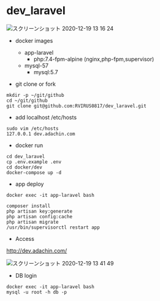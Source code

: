 # dev_laravel

![スクリーンショット 2020-12-19 13 16 24](https://user-images.githubusercontent.com/5633085/102680644-77f4df00-41fd-11eb-9f15-fc1a36eb88cc.jpg)


- docker images
  - app-laravel
    - php:7.4-fpm-alpine (nginx,php-fpm,supervisor)
  - mysql-57
    - mysql:5.7


- git clone or fork

```
mkdir -p ~/git/github
cd ~/git/github
git clone git@github.com:RVIRUS0817/dev_laravel.git
```

- add localhost /etc/hosts

```
sudo vim /etc/hosts
127.0.0.1 dev.adachin.com
```

- docker run

```
cd dev_laravel
cp .env.example .env
cd docker/dev
docker-compose up -d
```

- app deploy

```
docker exec -it app-laravel bash

composer install
php artisan key:generate
php artisan config:cache
php artisan migrate
/usr/bin/supervisorctl restart app
``` 

- Access

http://dev.adachin.com/


![スクリーンショット 2020-12-19 13 41 49](https://user-images.githubusercontent.com/5633085/102680880-fe122500-41ff-11eb-9562-d284dd369142.jpg)


- DB login

```
docker exec -it app-laravel bash
mysql -u root -h db -p
```
